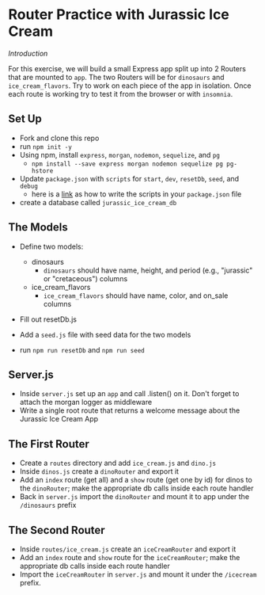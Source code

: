 # Router Practice with Jurassic Ice Cream
_Introduction_

For this exercise, we will build a small Express app split up into 2 Routers that are mounted to `app`. The two Routers will be for `dinosaurs` and `ice_cream_flavors`.  Try to work on each piece of the app in isolation.  Once each route is working try to test it from the browser or with `insomnia`.

## Set Up
- Fork and clone this repo
- run `npm init -y`
- Using npm, install `express`, `morgan`, `nodemon`, `sequelize`, and `pg`
    - `npm install --save express morgan nodemon sequelize pg pg-hstore`
- Update `package.json` with `scripts` for `start`, `dev`, `resetDb`, `seed`, and `debug`
    - here is a [link](https://git.generalassemb.ly/wdi-nyc-octonion/express-react-crud-school/blob/master/package.json) as how to write the scripts in your `package.json` file
- create a database called `jurassic_ice_cream_db`

## The Models
- Define two models:
	- dinosaurs
		-	`dinosaurs` should have name, height, and period (e.g., "jurassic" or "cretaceous") columns
	- ice_cream_flavors
		- `ice_cream_flavors` should have name, color, and on_sale columns

- Fill out resetDb.js
- Add a `seed.js` file with seed data for the two models
- run `npm run resetDb` and `npm run seed`

## Server.js
- Inside `server.js` set up an `app` and call .listen() on it.  Don't forget to attach the morgan logger as middleware
- Write a single root route that returns a welcome message about the Jurassic Ice Cream App

## The First Router
- Create a `routes` directory and add `ice_cream.js` and `dino.js`
- Inside `dinos.js` create a `dinoRouter` and export it
- Add an `index` route (get all) and a `show` route (get one by id) for dinos to the `dinoRouter`; make the appropriate db calls inside each route handler
- Back in `server.js` import the `dinoRouter` and mount it to app under the `/dinosaurs` prefix

## The Second Router
- Inside `routes/ice_cream.js` create an `iceCreamRouter` and export it
- Add an `index` route and `show` route for the `iceCreamRouter`; make the appropriate db calls inside each route handler
- Import the `iceCreamRouter` in `server.js` and mount it under the `/icecream` prefix.
